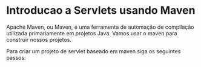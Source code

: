 # Introducao a Servlets usando Maven

Apache Maven, ou Maven, é uma ferramenta de automação de compilação utilizada primariamente em projetos Java.
Vamos usar o maven para construir nossos projetos.

Para criar um projeto de servlet baseado em maven siga os seguintes passos:
